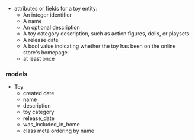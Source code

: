 - attributes or fields for a toy entity:
    -  An integer identifier
    - A name
    - An optional description
    - A toy category description, such as action figures, dolls, or playsets
    - A release date
    - A bool value indicating whether the toy has been on the online store's homepage
    - at least once

### models
- Toy
    - created date
    - name
    - description
    - toy category
    - release_date
    - was_included_in_home
    - class meta ordering by name


    
